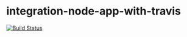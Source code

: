 # integration-node-app-with-travis

[![Build Status](https://app.travis-ci.com/hsuifang/integration-node-app-with-travis.svg?branch=main)](https://app.travis-ci.com/hsuifang/integration-node-app-with-travis)
